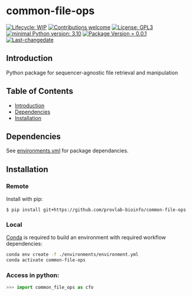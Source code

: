 # common-file-ops
 [![Lifecycle: WIP](https://img.shields.io/badge/lifecycle-WIP-yellow.svg)](https://lifecycle.r-lib.org/articles/stages.html#experimental) [![Contributions welcome](https://img.shields.io/badge/contributions-welcome-brightgreen.svg?style=flat)](https://github.com/provlab-bioinfo/sequencing-run-ops/issues) [![License: GPL3](https://img.shields.io/badge/license-GPL3-lightgrey.svg)](https://www.gnu.org/licenses/gpl-3.0.en.html) [![minimal Python version: 3.10](https://img.shields.io/badge/Python-3.10-6666ff.svg)](https://www.python.org/) [![Package Version = 0.0.1](https://img.shields.io/badge/Package%20version-0.0.1-orange.svg?style=flat-square)](https://github.com/provlab-bioinfo/sequencing-run-ops/blob/main/NEWS) [![Last-changedate](https://img.shields.io/badge/last%20change-2024--07--12-yellowgreen.svg)](https://github.com/provlab-bioinfo/sequencing-run-ops/blob/main/NEWS)

## Introduction

Python package for sequencer-agnostic file retrieval and manipulation

## Table of Contents

- [Introduction](#introduction)
- [Dependencies](#dependencies)
- [Installation](#installation)

## Dependencies

See [environments.yml](environments.yml) for package dependancies.

## Installation

### Remote

Install with pip:

```
$ pip install git+https://github.com/provlab-bioinfo/common-file-ops
```

### Local

[Conda](https://conda.io/projects/conda/en/latest/user-guide/install/index.html) is required to build an environment with required workflow dependencies:

```bash
conda env create -f ./environments/environment.yml
conda activate common-file-ops
```
### Access in python:
```python
>>> import common_file_ops as cfo
```
